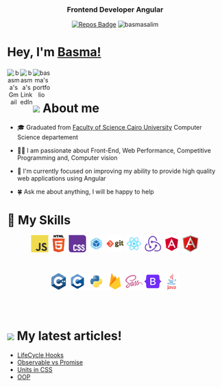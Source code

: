 
<div align="center">
<h3 align="center">Frontend Developer Angular</h3>

[![Repos Badge](https://badges.pufler.dev/repos/basmasalim)](https://badges.pufler.dev) 
<img src="https://komarev.com/ghpvc/?username=basmasalim&label=Profile%20views&color=0e75b6&style=flat" alt="basmasalim" />

</div>

# Hey, I'm [Basma!](https://www.linkedin.com/in/basma-hawash-b23170293/) 

###
<div align="center">
  <a href="mailto:basmasalim030@gmail.com">
    <img align="left" alt="basma's Gmail" width="30px" src="https://cdn-icons-png.flaticon.com/512/281/281769.png" draggable="false" />
  </a>
  <a href="https://www.linkedin.com/in/basma-hawash-b23170293/" >
    <img  align="left" alt="basma's LinkedIn" width="30px" src="https://cdn-icons-png.flaticon.com/512/174/174857.png" draggable="false" />
  </a>
  <a href="https://basma-salim-portfolio.vercel.app/">
    <img align="left" alt="basma's portfolio" width="40px" src="https://img.icons8.com/?size=100&id=9tLkqCSNMqks&format=png&color=000000" draggable="false" />
  </a>
  
<!--   <a href="https://codeforces.com/profile/BasmaSalim">
    <img align="left" alt="basma's Codeforces" width="30px" src="https://img.icons8.com/?size=100&id=GO78dOMqYNlA&format=png&color=000000" draggable="false" />
  </a>
  <a href="https://www.codewars.com/users/basmasalim">
    <img align="left" alt="basma's Codewars" width="40px" src="https://img.icons8.com/?size=100&id=gDJDJJ1MCGmG&format=png&color=000000" draggable="false" />
  </a> -->
  
</div>

<br />
<br />

###

# <img src="https://media.giphy.com/media/VgCDAzcKvsR6OM0uWg/giphy.gif" width="50" draggable="false" > About me

- 🎓  Graduated from <a href="http://www.sareg.sci.cu.edu.eg/">Faculty of Science Cairo University</a> Computer Science departement

- 🏃‍♂️ I am passionate about Front-End, Web Performance, Competitive Programming and, Computer vision

- 🚧 I'm currently focused on improving my ability to provide high quality web applications using Angular

- 🍀 Ask me about anything, I will be happy to help

###

###

# 🧰 My Skills

<div align="center">

<code><img height="40" src="https://raw.githubusercontent.com/github/explore/80688e429a7d4ef2fca1e82350fe8e3517d3494d/topics/javascript/javascript.png"></code>
<code><img height="40" src="https://raw.githubusercontent.com/github/explore/80688e429a7d4ef2fca1e82350fe8e3517d3494d/topics/html/html.png"></code>
<code><img height="40" src="https://raw.githubusercontent.com/github/explore/80688e429a7d4ef2fca1e82350fe8e3517d3494d/topics/css/css.png"></code>
<code><img height="40" src="https://raw.githubusercontent.com/github/explore/80688e429a7d4ef2fca1e82350fe8e3517d3494d/topics/webpack/webpack.png"></code>
<code><img height="40" src="https://raw.githubusercontent.com/github/explore/80688e429a7d4ef2fca1e82350fe8e3517d3494d/topics/git/git.png"></code>
<code><img height="40" src="https://raw.githubusercontent.com/github/explore/80688e429a7d4ef2fca1e82350fe8e3517d3494d/topics/react/react.png"></code>
<code><img height="40" src="https://raw.githubusercontent.com/github/explore/80688e429a7d4ef2fca1e82350fe8e3517d3494d/topics/redux/redux.png"></code>
<code><img height="40" src="https://raw.githubusercontent.com/github/explore/80688e429a7d4ef2fca1e82350fe8e3517d3494d/topics/angular/angular.png"></code>
<code><img src="https://raw.githubusercontent.com/devicons/devicon/master/icons/angularjs/angularjs-original.svg" alt="angular-js" width="40" height="40" /></code>

<br />

<code><img height="40" src="https://raw.githubusercontent.com/github/explore/80688e429a7d4ef2fca1e82350fe8e3517d3494d/topics/cpp/cpp.png"></code>
<code><img height="40" src="https://raw.githubusercontent.com/github/explore/80688e429a7d4ef2fca1e82350fe8e3517d3494d/topics/c/c.png"></code>
<code><img height="40" src="https://raw.githubusercontent.com/github/explore/80688e429a7d4ef2fca1e82350fe8e3517d3494d/topics/python/python.png"></code>
<code><img height="40" src="https://raw.githubusercontent.com/github/explore/80688e429a7d4ef2fca1e82350fe8e3517d3494d/topics/firebase/firebase.png"></code>
<code><img height="40" src="https://raw.githubusercontent.com/github/explore/80688e429a7d4ef2fca1e82350fe8e3517d3494d/topics/sass/sass.png"></code>
<code><img src="https://raw.githubusercontent.com/devicons/devicon/master/icons/bootstrap/bootstrap-plain.svg" alt="bootstrap" width="40" height="40" /></code>
<code><img src="https://github.com/devicons/devicon/blob/master/icons/java/java-original-wordmark.svg" title="Java" alt="Java" width="40" height="40"/></code>


</div>

<br /><br />


###

# <img src="https://media.giphy.com/media/WUlplcMpOCEmTGBtBW/giphy.gif" width="50"> My latest articles!
<!-- BLOG:START -->
- [LifeCycle Hooks](https://www.linkedin.com/feed/update/urn:li:activity:7221491817056202752/)
- [Observable vs Promise](https://www.linkedin.com/feed/update/urn:li:activity:7164700302175027201/)
- [Units in CSS](https://www.linkedin.com/feed/update/urn:li:activity:7149408491223367680/)
- [OOP](https://www.linkedin.com/feed/update/urn:li:activity:7210264832955084800/)

<br>


  <!--
<div align="center">

  <img src="https://streak-stats.demolab.com?user=basmasalim&locale=en&mode=daily&theme=dracula&hide_border=false&border_radius=5" height="150" alt="streak graph"  />
 
  <img src="https://github-readme-stats.vercel.app/api/top-langs?username=basmasalim&locale=en&hide_title=false&layout=compact&card_width=320&langs_count=5&theme=dracula&hide_border=false" height="150" alt="languages graph"  />
</div>
<br />
-->


